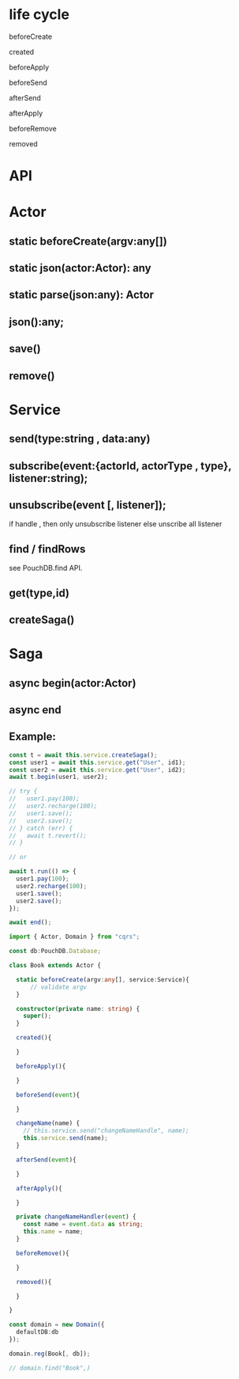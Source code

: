 # life cycle

beforeCreate

created

beforeApply

beforeSend

afterSend

afterApply

beforeRemove

removed

# API

# Actor

## static beforeCreate(argv:any[])

## static json(actor:Actor): any

## static parse(json:any): Actor

## json():any;

## save()

## remove()

# Service

## send(type:string , data:any)

## subscribe(event:{actorId, actorType , type}, listener:string);

## unsubscribe(event [, listener]);

if handle , then only unsubscribe listener
else unscribe all listener

## find / findRows

see PouchDB.find API.

## get(type,id)

## createSaga()

# Saga

## async begin(actor:Actor)

## async end

## Example:

```ts
const t = await this.service.createSaga();
const user1 = await this.service.get("User", id1);
const user2 = await this.service.get("User", id2);
await t.begin(user1, user2);

// try {
//   user1.pay(100);
//   user2.recharge(100);
//   user1.save();
//   user2.save();
// } catch (err) {
//   await t.revert();
// }

// or

await t.run(() => {
  user1.pay(100);
  user2.recharge(100);
  user1.save();
  user2.save();
});

await end();
```

```ts
import { Actor, Domain } from "cqrs";

const db:PouchDB.Database;

class Book extends Actor {

  static beforeCreate(argv:any[], service:Service){
      // validate argv
  }

  constructor(private name: string) {
    super();
  }

  created(){

  }

  beforeApply(){

  }

  beforeSend(event){

  }

  changeName(name) {
    // this.service.send("changeNameHandle", name);
    this.service.send(name);
  }

  afterSend(event){

  }

  afterApply(){

  }

  private changeNameHandler(event) {
    const name = event.data as string;
    this.name = name;
  }

  beforeRemove(){

  }

  removed(){

  }

}

const domain = new Domain({
  defaultDB:db
});

domain.reg(Book[, db]);

// domain.find("Book",)
```
